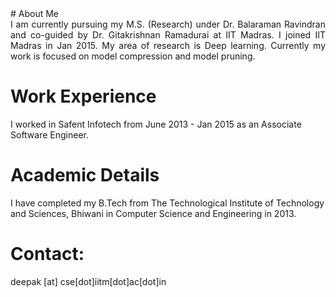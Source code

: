 <head>
<title> Deepak Mittal </title>

</head>
# About Me
<div style = "text-align: justify"> I am currently pursuing my M.S. (Research) under Dr. Balaraman Ravindran and co-guided by Dr. Gitakrishnan Ramadurai at IIT Madras. I joined IIT Madras in Jan 2015. My area of research is Deep learning. Currently my work is focused on model compression and model pruning.
</div>
 
# Work Experience
I worked in Safent Infotech from June 2013 - Jan 2015 as an Associate Software Engineer.

# Academic Details
I have completed my B.Tech from The Technological Institute of Technology and Sciences, Bhiwani in Computer Science and Engineering in 2013.

# Contact:
deepak [at] cse[dot]iitm[dot]ac[dot]in
